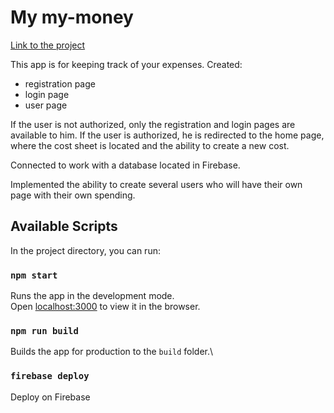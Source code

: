 # My my-money

[Link to the project](https://mymoney-54d85.web.app/)

This app is for keeping track of your expenses.
Created:

- registration page
- login page
- user page

If the user is not authorized, only the registration and login pages are available to him.
If the user is authorized, he is redirected to the home page, where the cost sheet is located and the ability to create a new cost.

Connected to work with a database located in Firebase.

Implemented the ability to create several users who will have their own page with their own spending.

## Available Scripts

In the project directory, you can run:

### `npm start`

Runs the app in the development mode.\
Open [localhost:3000](http://localhost:3000) to view it in the browser.

### `npm run build`

Builds the app for production to the `build` folder.\

### `firebase deploy`

Deploy on Firebase
